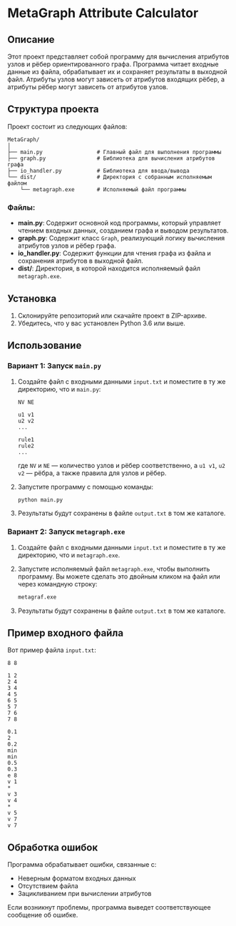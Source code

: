 # MetaGraph Attribute Calculator

## Описание
Этот проект представляет собой программу для вычисления атрибутов узлов и рёбер ориентированного графа. Программа читает входные данные из файла, обрабатывает их и сохраняет результаты в выходной файл. Атрибуты узлов могут зависеть от атрибутов входящих рёбер, а атрибуты рёбер могут зависеть от атрибутов узлов.

## Структура проекта
Проект состоит из следующих файлов:
```
MetaGraph/
│ 
├── main.py                 # Главный файл для выполнения программы
├── graph.py                # Библиотека для вычисления атрибутов графа
├── io_handler.py           # Библиотека для ввода/вывода
└── dist/                   # Директория с собранным исполняемым файлом
    └── metagraph.exe       # Исполняемый файл программы
```

### Файлы:
- **main.py**: Содержит основной код программы, который управляет чтением входных данных, созданием графа и выводом результатов.
- **graph.py**: Содержит класс `Graph`, реализующий логику вычисления атрибутов узлов и рёбер графа.
- **io_handler.py**: Содержит функции для чтения графа из файла и сохранения атрибутов в выходной файл.
- **dist/**: Директория, в которой находится исполняемый файл `metagraph.exe`.

## Установка
1. Склонируйте репозиторий или скачайте проект в ZIP-архиве.
2. Убедитесь, что у вас установлен Python 3.6 или выше.


## Использование

### Вариант 1: Запуск `main.py`
1. Создайте файл с входными данными `input.txt` и поместите в ту же директорию, что и `main.py`:
    ```
    NV NE

    u1 v1
    u2 v2
    ...
    
    rule1
    rule2
    ...
    ```
    где `NV` и `NE` — количество узлов и рёбер соответственно, а `u1 v1`, `u2 v2` — рёбра, а также правила для узлов и рёбер.
   
2. Запустите программу с помощью команды:
    ```bash
    python main.py
    ```

3. Результаты будут сохранены в файле `output.txt` в том же каталоге.

### Вариант 2: Запуск `metagraph.exe`

1. Создайте файл с входными данными `input.txt` и поместите в ту же директорию, что и `metagraph.exe`.

2. Запустите исполняемый файл `metagraph.exe`, чтобы выполнить программу. Вы можете сделать это двойным кликом на файл или через командную строку:
    ```bash
    metagraf.exe
    ```

3. Результаты будут сохранены в файле `output.txt` в том же каталоге.

## Пример входного файла
Вот пример файла `input.txt`:
```
8 8

1 2
2 4
3 4
4 5
6 5
5 7
7 6
7 8

0.1
2
0.2
min
min
0.5
0.3
e 8
v 1
*
v 3
v 4
*
v 5
v 7
v 7
```

## Обработка ошибок
Программа обрабатывает ошибки, связанные с:
- Неверным форматом входных данных
- Отсутствием файла
- Зацикливанием при вычислении атрибутов

Если возникнут проблемы, программа выведет соответствующее сообщение об ошибке.
